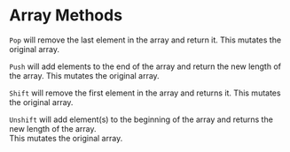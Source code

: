 # Array Methods

`Pop` will remove the last element in the array and return it.  This mutates the original array.

`Push` will add elements to the end of the array and return the new length of the array.  This mutates the 
original array.

`Shift` will remove the first element in the array and returns it.  This mutates the original array.

`Unshift` will add element(s) to the beginning of the array and returns the new length of the array.  
This mutates the original array.